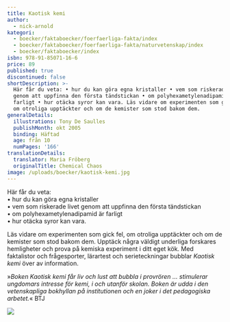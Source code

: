 ```yaml
---
title: Kaotisk kemi
author:
  - nick-arnold
kategori:
  - boecker/faktaboecker/foerfaerliga-fakta/index
  - boecker/faktaboecker/foerfaerliga-fakta/naturvetenskap/index
  - boecker/faktaboecker/index
isbn: 978-91-85071-16-6
price: 89
published: true
discontinued: false
shortDescription: >-
  Här får du veta: • hur du kan göra egna kristaller • vem som riskerade livet
  genom att uppfinna den första tändstickan • om polyhexametylenadipamid är
  farligt • hur otäcka syror kan vara. Läs vidare om experimenten som gick fel,
  om otroliga upptäckter och om de kemister som stod bakom dem.
generalDetails:
  illustrations: Tony De Saulles
  publishMonth: okt 2005
  binding: Häftad
  age: från 10
  numPages: '166'
translationDetails:
  translator: Maria Fröberg
  originalTitle: Chemical Chaos
image: /uploads/boecker/kaotisk-kemi.jpg
---
```

Här får du veta:  
• hur du kan göra egna kristaller  
• vem som riskerade livet genom att uppfinna den första tändstickan  
• om polyhexametylenadipamid är farligt  
• hur otäcka syror kan vara.

Läs vidare om experimenten som gick fel, om otroliga upptäckter och om de kemister som stod bakom dem. Upptäck några väldigt underliga forskares hemligheter och prova på kemiska experiment i ditt eget kök. Med faktalistor och frågesporter, lärartest och serieteckningar bubblar _Kaotisk kemi_ över av information.

»_Boken Kaotisk kemi får liv och lust att bubbla i provrören … stimulerar ungdomars intresse för kemi, i och utanför skolan. Boken är udda i den vetenskapliga bokhyllan på institutionen och en joker i det pedagogiska arbetet._« BTJ

![](/uploads/images/Kemi-s5.gif)

